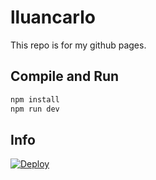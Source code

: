 # lluancarlo

This repo is for my github pages.

## Compile and Run

```sh
npm install
npm run dev
```

## Info

[![Deploy](https://github.com/lluancarlo/lluancarlo.github.io/actions/workflows/static.yml/badge.svg)](https://github.com/lluancarlo/lluancarlo.github.io/actions/workflows/static.yml)
